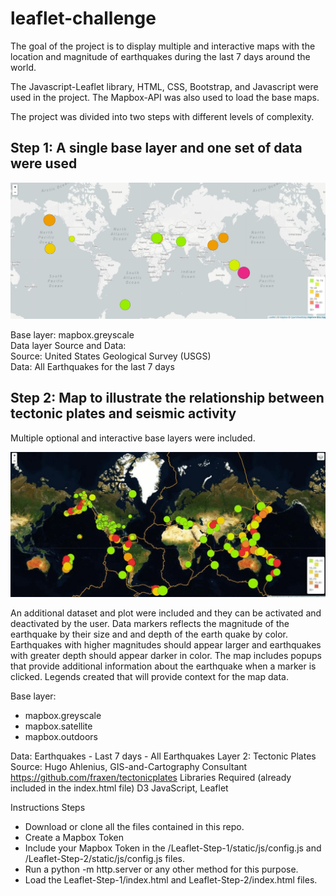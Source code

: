 # leaflet-challenge

The goal of the project is to display multiple and interactive maps with the location and magnitude of earthquakes during the last 7 days around the world. 

The Javascript-Leaflet library, HTML, CSS, Bootstrap, and Javascript were used in the project. The Mapbox-API was also used to load the base maps. 

The project was divided into two steps with different levels of complexity.

## Step 1: A single base layer and one set of data were used
![Leaflet](Step-1/images/W0.JPG)

Base layer: mapbox.greyscale <br>
Data layer Source and Data: <br>
Source: United States Geological Survey (USGS)<br>
Data: All Earthquakes for the last 7 days<br>

## Step 2: Map to illustrate the relationship between tectonic plates and seismic activity
Multiple optional and interactive base layers were included. 

![Leaflet](Step-2/images/w17.gif)

An additional dataset and plot were included and they can be activated and deactivated by the user.
Data markers reflects the magnitude of the earthquake by their size and and depth of the earth quake by color. 
Earthquakes with higher magnitudes should appear larger and earthquakes with greater depth should appear darker in color.
The map includes popups that provide additional information about the earthquake when a marker is clicked.
Legends created that will provide context for the map data.

Base layer:
- mapbox.greyscale
- mapbox.satellite
- mapbox.outdoors

Data: Earthquakes - Last 7 days - All Earthquakes
Layer 2: Tectonic Plates
Source: Hugo Ahlenius, GIS-and-Cartography Consultant https://github.com/fraxen/tectonicplates
Libraries Required (already included in the index.html file)
D3 JavaScript, Leaflet


Instructions Steps

- Download or clone all the files contained in this repo.
- Create a Mapbox Token
- Include your Mapbox Token in the /Leaflet-Step-1/static/js/config.js and /Leaflet-Step-2/static/js/config.js files.
- Run a python -m http.server or any other method for this purpose.
- Load the Leaflet-Step-1/index.html and Leaflet-Step-2/index.html files.











